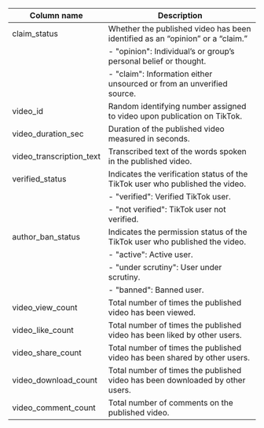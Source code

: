 | Column name              | Description                                                                                                   |
|--------------------------|---------------------------------------------------------------------------------------------------------------|
|claim_status              | Whether the published video has been identified as an “opinion” or a “claim.”                                 |
|                          |   - "opinion": Individual’s or group’s personal belief or thought.                                            |
|                          |   - "claim": Information either unsourced or from an unverified source.                                       |
|video_id                  | Random identifying number assigned to video upon publication on TikTok.                                       |
|video_duration_sec        | Duration of the published video measured in seconds.                                                          |
|video_transcription_text  | Transcribed text of the words spoken in the published video.                                                  |
|verified_status           | Indicates the verification status of the TikTok user who published the video.                                 |
|                          |   - "verified": Verified TikTok user.                                                                         |
|                          |   - "not verified": TikTok user not verified.                                                                 |
|author_ban_status         | Indicates the permission status of the TikTok user who published the video.                                   |
|                          |   - "active": Active user.                                                                                    |
|                          |   - "under scrutiny": User under scrutiny.                                                                    | 
|                          |   - "banned": Banned user.                                                                                    |
|video_view_count          | Total number of times the published video has been viewed.                                                    |
|video_like_count          | Total number of times the published video has been liked by other users.                                      |
|video_share_count         | Total number of times the published video has been shared by other users.                                     |
|video_download_count      | Total number of times the published video has been downloaded by other users.                                 |
|video_comment_count       | Total number of comments on the published video.                                                              |
